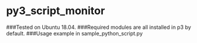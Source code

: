 # py3_script_monitor
###Tested on Ubuntu 18.04.
###Required modules are all installed in p3 by default.
###Usage example in sample_python_script.py
